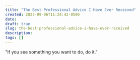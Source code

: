 ```yaml
---
title: "The Best Professional Advice I Have Ever Received"
created: 2023-09-06T11:24:42-0500
date: 
draft: true
slug: the-best-professional-advice-i-have-ever-received
description: 
tags: []
---
```


"If you see something you want to do, do it."

